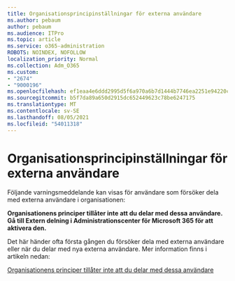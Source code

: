 ```yaml
---
title: Organisationsprincipinställningar för externa användare
ms.author: pebaum
author: pebaum
ms.audience: ITPro
ms.topic: article
ms.service: o365-administration
ROBOTS: NOINDEX, NOFOLLOW
localization_priority: Normal
ms.collection: Adm_O365
ms.custom:
- "2674"
- "9000196"
ms.openlocfilehash: ef1eaa4e6ddd2995d5f6a970a6b7d1444b7746ea2251e94220c857b10da41d0d
ms.sourcegitcommit: b5f7da89a650d2915dc652449623c78be6247175
ms.translationtype: MT
ms.contentlocale: sv-SE
ms.lasthandoff: 08/05/2021
ms.locfileid: "54011318"
---
```

# <a name="organization-policy-settings-for-external-users"></a>Organisationsprincipinställningar för externa användare

Följande varningsmeddelande kan visas för användare som försöker dela med externa användare i organisationen: 

   **Organisationens principer tillåter inte att du delar med dessa användare. Gå till Extern delning i Administrationscenter för Microsoft 365 för att aktivera den.** 

Det här händer ofta första gången du försöker dela med externa användare eller när du delar med nya externa användare. Mer information finns i artikeln nedan:

[Organisationens principer tillåter inte att du delar med dessa användare](https://docs.microsoft.com/sharepoint/support/administration/organization-policies-do-not-allow-you-to-share-with-users-error)






